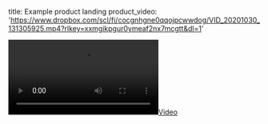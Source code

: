 title: Example product landing
product_video: 'https://www.dropbox.com/scl/fi/cocgnhgne0qqojpcwwdog/VID_20201030_131305925.mp4?rlkey=xxmgikpgur0ymeaf2nx7mcgtt&dl=1'

[![](https://www.dropbox.com/scl/fi/cocgnhgne0qqojpcwwdog/VID_20201030_131305925.mp4?rlkey=xxmgikpgur0ymeaf2nx7mcgtt&dl=1)](https://www.dropbox.com/scl/fi/cocgnhgne0qqojpcwwdog/VID_20201030_131305925.mp4?rlkey=xxmgikpgur0ymeaf2nx7mcgtt&dl=1)
